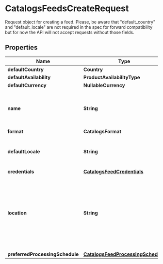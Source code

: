 

# CatalogsFeedsCreateRequest

Request object for creating a feed. Please, be aware that \"default_country\" and \"default_locale\" are not required in the spec for forward compatibility but for now the API will not accept requests without those fields.

## Properties

Name | Type | Description | Notes
------------ | ------------- | ------------- | -------------
**defaultCountry** | **Country** |  |  [optional]
**defaultAvailability** | **ProductAvailabilityType** |  |  [optional]
**defaultCurrency** | **NullableCurrency** |  |  [optional]
**name** | **String** | A human-friendly name associated to a given feed. | 
**format** | **CatalogsFormat** |  | 
**defaultLocale** | **String** | The locale used within a feed for product descriptions. |  [optional]
**credentials** | [**CatalogsFeedCredentials**](CatalogsFeedCredentials.md) |  |  [optional]
**location** | **String** | The URL where a feed is available for download. This URL is what Pinterest will use to download a feed for processing. | 
**preferredProcessingSchedule** | [**CatalogsFeedProcessingSchedule**](CatalogsFeedProcessingSchedule.md) |  |  [optional]



